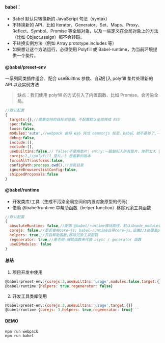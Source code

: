 #### babel：

- Babel 默认只转换新的 JavaScript 句法（syntax）
- 不转换新的 API，比如 Iterator、Generator、Set、Maps、Proxy、Reflect、Symbol、Promise 等全局对象，以及一些定义在全局对象上的方法（比如 Object.assign）都不会转码。
- 不转换实例方法（例如 Array.prototype.includes 等）
- 如果想让这个方法运行，必须使用 Polyfill 或 Babel-runtime，为当前环境提供一个垫片。

#### @babel/preset-env

一系列同类插件组合，配合 useBuiltIns 参数、自动引入 polyfill 垫片处理新的 API 以及实例方法

> 缺点：我们使用 polyfill 的方式引入了内置函数、比如 Promise，会污染全局。

```js
//默认配置
{
  targets:{},//需要支持的目标浏览器，不配置默认全部转成 ES5
  spec:false,
  loose:false,
  modules:'auto',//webpack 会将 es6 转成 commonjs 规范，babel 就不要转了,一般配置成 false
  debug:false,
  include:[],
  exclude:[],
  useBuiltIns:false,// false:不使用垫片| entry:一股脑引入所有垫片，体积太大 | usage:按需导入
  corejs:2,//polyfill 垫片，3 是最新的版本
  forceAllTransforms:false,
  configPath:process.cwd(),//当前目录
  ignoreBrowserslistConfig:false,
  shippedProposals:false
}
```

#### @babel/runtime

- 开发类库/工具（生成不污染全局空间和内置对象原型的代码）
- 借助 @babel/runtime 中帮助函数（helper function）移除冗余工具函数

```js
//默认配置
{
  absoluteRuntime: false,//配置 @babel/runtime模块路径，默认从node_modules读取
  corejs: false,//是否使用core-js; babel-runtime自带core-js,设置2/3会覆盖preset-env的corejs
  helpers: true,//开启帮助函数,移除冗余工具函数
  regenerator: true,//是否用 辅助函数来代替 async / generator 函数
  useESModules: false
}
```

#### 总结

1. 项目开发中使用

```js
@babel/preset-env:{corejs:3,useBuiltIns:'usage',modules:false,target:{}}
@babel/runtime:{helpers: true,regenerator: false}
```

2. 开发工具类库使用

````js
@babel/preset-env:{corejs:3,useBuiltIns:'usage',target:{}}
@babel/runtime:{corejs: 3,helpers: true,regenerator: true}```
````

#### DEMO

```sh
npm run webpack
npm run babel
```
